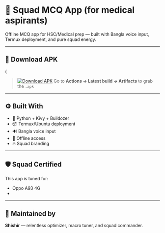# 🧠 Squad MCQ App (for medical aspirants)

Offline MCQ app for HSC/Medical prep — built with Bangla voice input, Termux deployment, and pure squad energy.

---

## 🚀 Download APK

( 
>[![Download APK](https://img.shields.io/badge/Download-Squad%20MCQ%20App-blue?style=flat-square)](https://github.com/pagol112/squad-mcq-app-3.-Make-it-public/actions)
>  Go to **Actions → Latest build → Artifacts** to grab the `.apk`

---

## ⚙️ Built With

- 🐍 Python + Kivy + Buildozer
- 📦 Termux/Ubuntu deployment
- 🔊 Bangla voice input
- 📴 Offline access
- 🔥 Squad branding

---

## 🛡️ Squad Certified

This app is tuned for:


- Oppo A93 4G
- 

---

## 🧠 Maintained by

**Shishir** — relentless optimizer, macro tuner, and squad commander.
